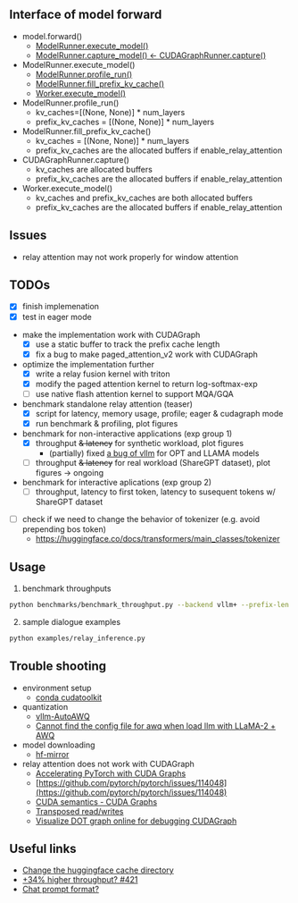 



## Interface of model forward

* model.forward()
    - [ModelRunner.execute_model()](vllm/worker/model_runner.py)
    - [ModelRunner.capture_model() <- CUDAGraphRunner.capture()](vllm/worker/model_runner.py)
* ModelRunner.execute_model()
    - [ModelRunner.profile_run()]()
    - [ModelRunner.fill_prefix_kv_cache()]()
    - [Worker.execute_model()](vllm/worker/worker.py)
* ModelRunner.profile_run()
    - kv_caches=[(None, None)] * num_layers
    - prefix_kv_caches = [(None, None)] * num_layers
* ModelRunner.fill_prefix_kv_cache()
    - kv_caches = [(None, None)] * num_layers
    - prefix_kv_caches are the allocated buffers if enable_relay_attention
* CUDAGraphRunner.capture()
    - kv_caches are allocated buffers
    - prefix_kv_caches are the allocated buffers if enable_relay_attention
* Worker.execute_model()
    - kv_caches and prefix_kv_caches are both allocated buffers
    - prefix_kv_caches are the allocated buffers if enable_relay_attention 

## Issues

* relay attention may not work properly for window attention

## TODOs

- [x] finish implemenation
- [x] test in eager mode
- make the implementation work with CUDAGraph
    - [x] use a static buffer to track the prefix cache length
    - [x] fix a bug to make paged_attention_v2 work with CUDAGraph
- optimize the implementation further
    - [x] write a relay fusion kernel with triton
    - [x] modify the paged attention kernel to return log-softmax-exp
    - [ ] use native flash attention kernel to support MQA/GQA
- benchmark standalone relay attention (teaser)
    - [x] script for latency, memory usage, profile; eager & cudagraph mode
    - [x] run benchmark & profiling, plot figures
- benchmark for non-interactive applications (exp group 1)
    - [x] throughput ~~& latency~~ for synthetic workload, plot figures
        - (partially) fixed [a bug of vllm](https://github.com/vllm-project/vllm/pull/2398/files/66f1e084c31e09e5225783b3e18659ca5deebaf6) for OPT and LLAMA models
    - [ ] throughput ~~& latency~~ for real workload (ShareGPT dataset), plot figures -> ongoing
- benchmark for interactive aplications (exp group 2)
    - [ ] throughput, latency to first token, latency to susequent tokens w/ ShareGPT dataset 
- [ ] check if we need to change the behavior of tokenizer (e.g. avoid prepending bos token)
    - https://huggingface.co/docs/transformers/main_classes/tokenizer

## Usage

1. benchmark throughputs

```bash
python benchmarks/benchmark_throughput.py --backend vllm+ --prefix-len 1024 --input-len 128 --output-len 256
```

2. sample dialogue examples 

```bash
python examples/relay_inference.py
```

## Trouble shooting

* environment setup
    - [conda cudatoolkit](https://anaconda.org/nvidia/cuda-toolkit)
* quantization
    - [vllm-AutoAWQ](https://docs.vllm.ai/en/latest/quantization/auto_awq.html)
    - [Cannot find the config file for awq when load llm with LLaMA-2 + AWQ](https://github.com/vllm-project/vllm/issues/1419)
* model downloading
    - [hf-mirror](https://hf-mirror.com/)
* relay attention does not work with CUDAGraph
    - [Accelerating PyTorch with CUDA Graphs](https://pytorch.org/blog/accelerating-pytorch-with-cuda-graphs/)
    - [https://github.com/pytorch/pytorch/issues/114048](https://github.com/pytorch/pytorch/issues/114048)
    - [CUDA semantics - CUDA Graphs](https://pytorch.org/docs/master/notes/cuda.html#constraints)
    - [Transposed read/writes](https://github.com/openai/triton/issues/176)
    - [Visualize DOT graph online for debugging CUDAGraph](https://edotor.net/)

## Useful links

- [Change the huggingface cache directory](https://stackoverflow.com/a/77682809)
- [+34% higher throughput? #421](https://github.com/vllm-project/vllm/issues/421)
- [Chat prompt format?](https://huggingface.co/TheBloke/Llama-2-7B-Chat-GGML/discussions/3#64b71f7588b86014d7e2dd71)


    
